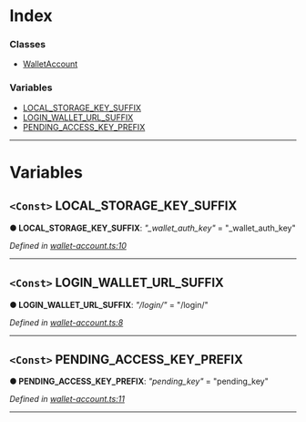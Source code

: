 

# Index

### Classes

* [WalletAccount](../classes/_wallet_account_.walletaccount.md)

### Variables

* [LOCAL_STORAGE_KEY_SUFFIX](_wallet_account_.md#local_storage_key_suffix)
* [LOGIN_WALLET_URL_SUFFIX](_wallet_account_.md#login_wallet_url_suffix)
* [PENDING_ACCESS_KEY_PREFIX](_wallet_account_.md#pending_access_key_prefix)

---

# Variables

<a id="local_storage_key_suffix"></a>

## `<Const>` LOCAL_STORAGE_KEY_SUFFIX

**● LOCAL_STORAGE_KEY_SUFFIX**: *"_wallet_auth_key"* = "_wallet_auth_key"

*Defined in [wallet-account.ts:10](https://github.com/nearprotocol/nearlib/blob/7880ebf/src.ts/wallet-account.ts#L10)*

___
<a id="login_wallet_url_suffix"></a>

## `<Const>` LOGIN_WALLET_URL_SUFFIX

**● LOGIN_WALLET_URL_SUFFIX**: *"/login/"* = "/login/"

*Defined in [wallet-account.ts:8](https://github.com/nearprotocol/nearlib/blob/7880ebf/src.ts/wallet-account.ts#L8)*

___
<a id="pending_access_key_prefix"></a>

## `<Const>` PENDING_ACCESS_KEY_PREFIX

**● PENDING_ACCESS_KEY_PREFIX**: *"pending_key"* = "pending_key"

*Defined in [wallet-account.ts:11](https://github.com/nearprotocol/nearlib/blob/7880ebf/src.ts/wallet-account.ts#L11)*

___


